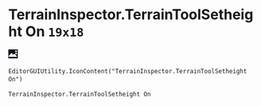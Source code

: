 # TerrainInspector.TerrainToolSetheight On `19x18`
<img src="/img/TerrainInspector.TerrainToolSetheight%20On.png" width=19 height=18>

``` CSharp
EditorGUIUtility.IconContent("TerrainInspector.TerrainToolSetheight On")
```
```
TerrainInspector.TerrainToolSetheight On
```

